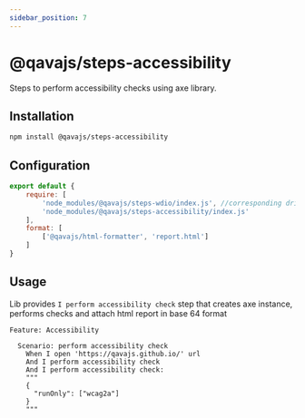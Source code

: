 ```yaml
---
sidebar_position: 7
---
```


# @qavajs/steps-accessibility
Steps to perform accessibility checks using axe library.

## Installation
```bash
npm install @qavajs/steps-accessibility
```

## Configuration
```javascript
export default {
    require: [
        'node_modules/@qavajs/steps-wdio/index.js', //corresponding driver library should be imported first
        'node_modules/@qavajs/steps-accessibility/index.js'
    ],
    format: [
        ['@qavajs/html-formatter', 'report.html']
    ]
}
```

## Usage
Lib provides `I perform accessibility check` step that creates axe instance, performs checks and attach html report in base 64 format

```gherkin
Feature: Accessibility

  Scenario: perform accessibility check
    When I open 'https://qavajs.github.io/' url
    And I perform accessibility check
    And I perform accessibility check:
    """
    {
      "runOnly": ["wcag2a"]
    }
    """
```